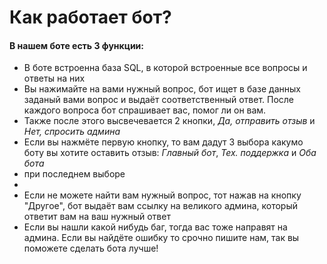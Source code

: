 # Как работает бот?

#### В нашем боте есть 3 функции:

- В боте встроенна база SQL, в которой встроенные все вопросы и ответы на них
- Вы нажимайте на вами нужный вопрос, бот ищет в базе данных заданый вами вопрос и выдаёт соответственный ответ. После каждого вопроса бот спрашивает вас, помог ли он вам.
- Также после этого высвечевается 2 кнопки, *Да, отправить отзыв* и *Нет, спросить админа*
- Если вы нажмёте первую кнопку, то вам дадут 3 выбора какумо боту вы хотите оставить отзыв: *Главный бот*, *Тех. поддержка* и *Оба бота*
- при последнем выборе
- 
- Если не можете найти вам нужный вопрос, тот нажав на кнопку "Другое", бот выдаёт вам ссылку на великого админа, который ответит вам на ваш нужный ответ
- Если вы нашли какой нибудь баг, тогда вас тоже направят на админа. Если вы найдёте ошибку то срочно пишите нам, так вы поможете сделать бота лучше!

